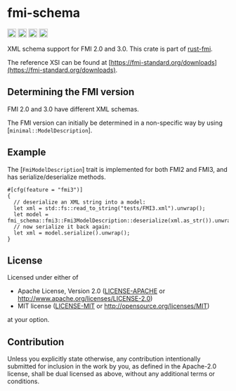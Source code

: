 # fmi-schema

[<img alt="github" src="https://img.shields.io/github/stars/jondo2010/rust-fmi?style=for-the-badge&logo=github" height="20">](https://github.com/jondo2010/rust-fmi)
[<img alt="crates.io" src="https://img.shields.io/crates/v/fmi.svg?style=for-the-badge&color=fc8d62&logo=rust" height="20">](https://crates.io/crates/fmi-schema)
[<img alt="docs.rs" src="https://img.shields.io/badge/docs.rs-fmi-66c2a5?style=for-the-badge&labelColor=555555&logo=docs.rs" height="20">](https://docs.rs/fmi-schema)
[<img alt="build status" src="https://img.shields.io/github/actions/workflow/status/jondo2010/rust-fmi/ci.yml?branch=main&style=for-the-badge" height="20">](https://github.com/jondo2010/rust-fmi/actions?query=branch%3Amain)

XML schema support for FMI 2.0 and 3.0. This crate is part of [rust-fmi](https://github.com/jondo2010/rust-fmi).

The reference XSI can be found at [https://fmi-standard.org/downloads](https://fmi-standard.org/downloads).

## Determining the FMI version

FMI 2.0 and 3.0 have different XML schemas.

The FMI version can initially be determined in a non-specific way by using [`minimal::ModelDescription`].

## Example

The [`FmiModelDescription`] trait is implemented for both FMI2 and FMI3, and has serialize/deserialize methods.

```rust,no_run
#[cfg(feature = "fmi3")]
{
  // deserialize an XML string into a model:
  let xml = std::fs::read_to_string("tests/FMI3.xml").unwrap();
  let model = fmi_schema::fmi3::Fmi3ModelDescription::deserialize(xml.as_str()).unwrap();
  // now serialize it back again:
  let xml = model.serialize().unwrap();
}
```

## License

Licensed under either of

 * Apache License, Version 2.0
   ([LICENSE-APACHE](LICENSE-APACHE) or http://www.apache.org/licenses/LICENSE-2.0)
 * MIT license
   ([LICENSE-MIT](LICENSE-MIT) or http://opensource.org/licenses/MIT)

at your option.

## Contribution

Unless you explicitly state otherwise, any contribution intentionally submitted for inclusion in the work by you, as defined in the Apache-2.0 license, shall be dual licensed as above, without any additional terms or conditions.
